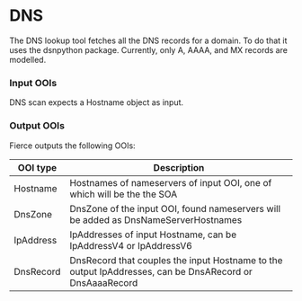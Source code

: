 # DNS

The DNS lookup tool fetches all the DNS records for a domain. To do that it uses the dsnpython package. Currently, only
A, AAAA, and MX records are modelled.

### Input OOIs

DNS scan expects a Hostname object as input.

### Output OOIs

Fierce outputs the following OOIs:

| OOI type  | Description                                                                                             |
| --------- | ------------------------------------------------------------------------------------------------------- |
| Hostname  | Hostnames of nameservers of input OOI, one of which will be the the SOA                                 |
| DnsZone   | DnsZone of the input OOI, found nameservers will be added as DnsNameServerHostnames                     |
| IpAddress | IpAddresses of input Hostname, can be IpAddressV4 or IpAddressV6                                        |
| DnsRecord | DnsRecord that couples the input Hostname to the output IpAddresses, can be DnsARecord or DnsAaaaRecord |
